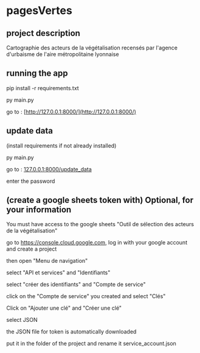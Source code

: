 # pagesVertes

## project description
Cartographie des acteurs de la végétalisation recensés par l'agence d'urbaisme de l'aire métropolitaine lyonnaise

## running the app
pip install -r requirements.txt

py main.py

go to : [http://127.0.0.1:8000/](http://127.0.0.1:8000/)

## update data
(install requirements if not already installed)

py main.py

go to : [127.0.0.1:8000/update_data](127.0.0.1:8000/update_data)

enter the password


##  (create a google sheets token with) Optional, for your information
You must have access to the google sheets "Outil de sélection des acteurs de la végétalisation"

go to https://console.cloud.google.com, log in with your google account and create a project

then open "Menu de navigation"

select "API et services" and "Identifiants"

select "créer des identifiants" and "Compte de service"

click on the "Compte de service" you created and select "Clés"

Click on "Ajouter une clé" and "Créer une clé"

select JSON

the JSON file for token is automatically downloaded

put it in the folder of the project and rename it service_account.json
